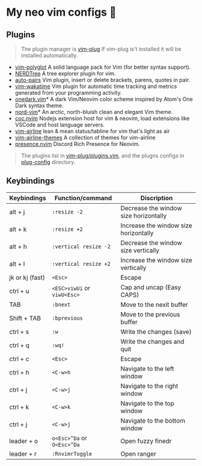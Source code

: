 # My neo vim configs 🥰

## Plugins

> The plugin manager is [vim-plug](https://github.com/junegunn/vim-plug)
> If vim-plug is't installed it will be installed automatically.

- [vim-polyglot](https://github.com/sheerun/vim-polyglot) A solid language pack for Vim (for better syntax support).
- [NERDTree](https://github.com/preservim/nerdtree) A tree explorer plugin for vim.
- [auto-pairs](https://github.com/jiangmiao/auto-pairs) Vim plugin, insert or delete brackets, parens, quotes in pair.
- [vim-wakatime](https://github.com/wakatime/vim-wakatime) Vim plugin for automatic time tracking and metrics generated from your programming activity.
- [onedark.vim](https://github.com/joshdick/onedark.vim)* A dark Vim/Neovim color scheme inspired by Atom's One Dark syntax theme.
- [nord-vim](https://github.com/arcticicestudio/nord-vim)* An arctic, north-bluish clean and elegant Vim theme.
- [coc.nvim](https://github.com/neoclide/coc.nvim) Nodejs extension host for vim & neovim, load extensions like VSCode and host language servers.
- [vim-airline](https://github.com/vim-airline/vim-airline) lean & mean status/tabline for vim that's light as air
- [vim-airline-themes](https://github.com/vim-airline/vim-airline-themes) A collection of themes for vim-airline
- [presence.nvim](https://github.com/andweeb/presence.nvim) Discord Rich Presence for Neovim.

> The plugins list in [vim-plug/plugins.vim](./vim-plug/plugins.vim),
> and the plugns configs in [plug-config](./plug-config) directory.

## Keybindings

| Keybindings       | Function/command          | Discription                           |
| ------------------| ------------------------- | ------------------------------------- |
| alt + j           | `:resize -2`              | Decrease the window size horizontally |
| alt + k           | `:resize +2`              | Increase the window size horizontally |
| alt + h           | `:vertical resize -2`     | Decrease the window size vertically   |
| alt + l           | `:vertical resize +2`     | Increase the window size vertically   |
| jk or kj  (fast)  | `<Esc>`                   | Escape                                |
| ctrl + u          | `<ESC>viwUi` or `viwU<Esc>` |  Cap and uncap (Easy CAPS)          |
| TAB               | `:bnext`                   | Move to the nexit buffer             |
| Shift + TAB       | `:bprevious`               | Move to the previous buffer          |
| ctrl + s          | `:w`                       | Write the changes (save)             |
| ctrl + q          | `:wq!`                     | Write the changes and quit           |
| ctrl + c          | `<Esc>`                    | Escape                               |
| ctrl + h          | `<C-w>h`                   | Navigate to the left window          |
| ctrl + j          | `<C-w>j`                   | Navigate to the right window         |
| ctrl + k          | `<C-w>k`                   | Navigate to the top window           |
| ctrl + j          | `<C-w>j`                   | Navigate to the bottom window        |
| leader + o        | `o<Esc>^Da` or `O<Esc>^Da` | Open fuzzy finedr                    |
| leader + r        | `:RnvimrToggle`            | Open ranger                          |

